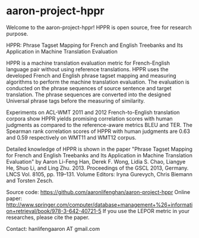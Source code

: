 aaron-project-hppr
==================

Welcome to the aaron-project-hppr!
HPPR is open source, free for research purpose.

HPPR: Phrase Tagset Mapping for French and English Treebanks and Its Application in Machine Translation Evaluation

HPPR is a machine translation evaluation metric for French-English language pair without using reference translations.
HPPR uses the developed French and English phrase tagset mapping and measuring algorithms to perform the machine 
translation evaluation. The evaluation is conducted on the phrase sequences of source sentence and target translation. 
The phrase sequences are converted into the designed Universal phrase tags before the measuring of similarity.


Experiments on ACL-WMT 2011 and 2012 French-to-English translation corpora show HPPR yields promising  correlation 
scores with human judgments as compared to the reference-aware metrics BLEU and TER. 
The Spearman rank correlation scores of HPPR with human judgments are 0.63 and 0.59 respectively on WMT11 and WMT12 corpus.

Detailed knowledge of HPPR is shown in the paper "Phrase Tagset Mapping for French and English Treebanks and Its 
Application in Machine Translation Evaluation" by Aaron Li-Feng Han, Derek F. Wong, Lidia S. Chao, Liangye He, Shuo Li,
and Ling Zhu. 2013. Proceedings of the GSCL 2013, Germany. LNCS Vol. 8105, pp. 119–131. Volume Editors: Iryna Gurevych,
Chris Biemann and Torsten Zesch. 

Source code: https://github.com/aaronlifenghan/aaron-project-hppr
Online paper: http://www.springer.com/computer/database+management+%26+information+retrieval/book/978-3-642-40721-5
If you use the LEPOR metric in your researches, please cite the paper.

Contact: hanlifengaaron AT gmail.com
